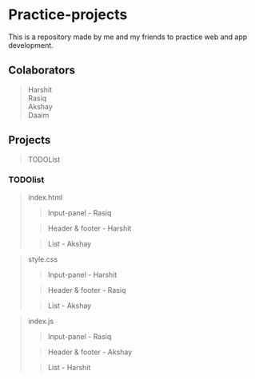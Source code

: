# Practice-projects

This is a repository made by me and my friends to practice web and app development.

## Colaborators

> Harshit <br>
> Rasiq <br>
> Akshay <br>
> Daaim <br>

## Projects

> TODOList

### TODOlist

> index.html
>
> > Input-panel - Rasiq
>
> > Header & footer - Harshit
>
> > List - Akshay

> style.css
>
> > Input-panel - Harshit
>
> > Header & footer - Rasiq
>
> > List - Akshay

> index.js
>
> > Input-panel - Rasiq
>
> > Header & footer - Akshay
>
> > List - Harshit
